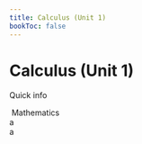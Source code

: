 ```yaml
---
title: Calculus (Unit 1)
bookToc: false
---
```


# Calculus (Unit 1)

<div class="course_dash">
    <div class="course_panel">
        <div class="course_gen">
            <p class="course_panel_title">Quick info</p>
            <div class="course_badge course_dept">
                <i class="fa-solid fa-building-columns"></i>&nbspMathematics
            </div>
        </div>
        <div class="course_sep"></div>
    </div>
    <div class="course_panel">
        a
    </div>
    <div class="course_panel">
        a
    </div>
</div>
